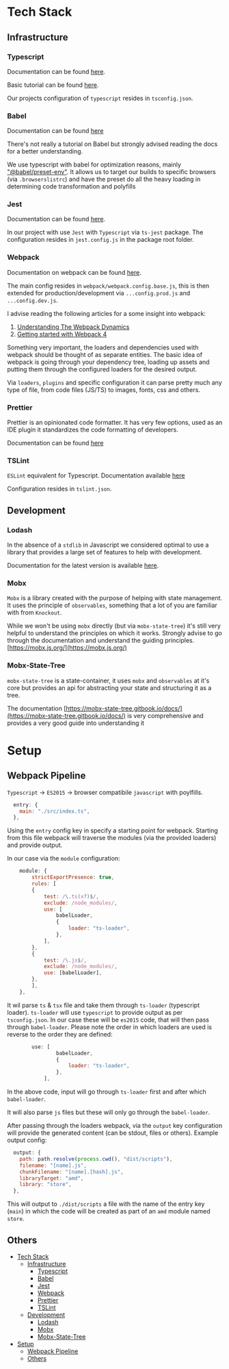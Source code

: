 # Tech Stack

## Infrastructure

### Typescript

Documentation can be found [here](https://www.typescriptlang.org/docs/home.html).

Basic tutorial can be found [here](https://scrimba.com/g/gintrototypescript).

Our projects configuration of `typescript` resides in `tsconfig.json`.

### Babel

Documentation can be found [here](https://babeljs.io/docs/en/)

There's not really a tutorial on Babel but strongly advised reading the docs for a better understanding.

We use typescript with babel for optimization reasons, mainly ["@babel/preset-env"](https://babeljs.io/docs/en/babel-preset-env). It allows us to target our builds to specific browsers (via `.browserslistrc`) and have the preset do all the heavy loading in determining code transformation and polyfills

### Jest

Documentation can be found [here](https://jestjs.io/docs/en/getting-started).

In our project with use `Jest` with `Typescript` via `ts-jest` package. The configuration resides in `jest.config.js` in the package root folder.

### Webpack

Documentation on webpack can be found [here](https://webpack.js.org/concepts).

The main config resides in `webpack/webpack.config.base.js`, this is then extended for production/development via `...config.prod.js` and `...config.dev.js`.

I advise reading the following articles for a some insight into webpack:

1. [Understanding The Webpack Dynamics](https://medium.com/@paramsingh_66174/understanding-the-webpack-dynamics-700a7b862ade)
2. [Getting started with Webpack 4](https://hackernoon.com/lets-start-with-webpack-4-91a0f1dba02e)

Something very important, the loaders and dependencies used with webpack should be thought of as separate entities. The basic idea of webpack is going through your dependency tree, loading up assets and putting them through the configured loaders for the desired output.

Via `loaders`, `plugins` and specific configuration it can parse pretty much any type of file, from code files (JS/TS) to images, fonts, css and others.

### Prettier

Prettier is an opinionated code formatter. It has very few options, used as an IDE plugin it standardizes the code formatting of developers.

Documentation can be found [here](https://prettier.io/)

### TSLint

`ESLint` equivalent for Typescript. Documentation available [here](https://palantir.github.io/tslint/)

Configuration resides in `tslint.json`.

## Development

### Lodash

In the absence of a `stdlib` in Javascript we considered optimal to use a library that provides a large set of features to help with development.

Documentation for the latest version is available [here](https://lodash.com/docs/).

### Mobx

`Mobx` is a library created with the purpose of helping with state management. It uses the principle of `observables`, something that a lot of you are familiar with from `Knockout`.

While we won't be using `mobx` directly (but via `mobx-state-tree`) it's still very helpful to understand the principles on which it works. Strongly advise to go through the documentation and understand the guiding principles. [https://mobx.js.org/](https://mobx.js.org/)

### Mobx-State-Tree

`mobx-state-tree` is a state-container, it uses `mobx` and `observables` at it's core but provides an api for abstracting your state and structuring it as a tree.

The documentation [https://mobx-state-tree.gitbook.io/docs/](https://mobx-state-tree.gitbook.io/docs/) is very comprehensive and provides a very good guide into understanding it

# Setup

## Webpack Pipeline

`Typescript` -> `ES2015` -> browser compatibile `javascript` with poylfills.

```js
  entry: {
    main: "./src/index.ts",
  },
```

Using the `entry` config key in specify a starting point for webpack. Starting from this file webpack will traverse the modules (via the provided loaders) and provide output.

In our case via the `module` configuration:

```js
    module: {
        strictExportPresence: true,
        rules: [
        {
            test: /\.ts(x?)$/,
            exclude: /node_modules/,
            use: [
                babelLoader,
                {
                    loader: "ts-loader",
                },
            ],
        },
        {
            test: /\.js$/,
            exclude: /node_modules/,
            use: [babelLoader],
        },
        ],
    },
```

It wil parse `ts` & `tsx` file and take them through `ts-loader` (typescript loader). `ts-loader` will use `typescript` to provide output as per `tsconfig.json`. In our case these will be `es2015` code, that will then pass through `babel-loader`. Please note the order in which loaders are used is reverse to the order they are defined:

```js
        use: [
                babelLoader,
                {
                    loader: "ts-loader",
                },
            ],
```

In the above code, input will go through `ts-loader` first and after which `babel-loader`.

It will also parse `js` files but these will only go through the `babel-loader`.

After passing through the loaders webpack, via the `output` key configuration will provide the generated content (can be stdout, files or others). Example output config:

```js
  output: {
    path: path.resolve(process.cwd(), "dist/scripts"),
    filename: "[name].js",
    chunkFilename: "[name].[hash].js",
    libraryTarget: "amd",
    library: "store",
  },
```

This will output to `./dist/scripts` a file with the name of the entry key (`main`) in which the code will be created as part of an `amd` module named `store`.

## Others

- [Tech Stack](#tech-stack)
  - [Infrastructure](#infrastructure)
    - [Typescript](#typescript)
    - [Babel](#babel)
    - [Jest](#jest)
    - [Webpack](#webpack)
    - [Prettier](#prettier)
    - [TSLint](#tslint)
  - [Development](#development)
    - [Lodash](#lodash)
    - [Mobx](#mobx)
    - [Mobx-State-Tree](#mobx-state-tree)
- [Setup](#setup)
  - [Webpack Pipeline](#webpack-pipeline)
  - [Others](#others)
